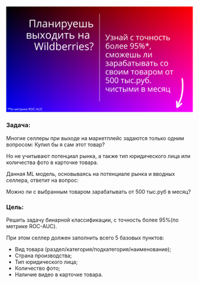 ![alt text](Обложка.png?raw=true)
### Задача:

Многие селлеры при выходе на маркетплейс задаются только одним вопросом: Купил бы я сам этот товар? 

Но не учитывают потенциал рынка, а также тип юридического лица или количества фото в карточке товара.

Данная ML модель, основываясь на потенциале рынка и вводных селлера, ответит на вопрос:

Можно ли с выбранным товаром зарабатывать от 500 тыс.руб в месяц?

### Цель:

Решить задачу бинарной классификации, с точность более 95%(по метрике ROC-AUC).

При этом селлер должен заполнить всего 5 базовых пунктов:
- Вид товара (раздел/категория/подкатегория/наименование);
- Страна производства; 
- Тип юридического лица; 
- Количество фото; 
- Наличие видео в карточке товара.